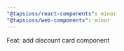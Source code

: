 ```yaml
---
"@tapsioss/react-components": minor
"@tapsioss/web-components": minor
---
```


Feat: add discount card component
  